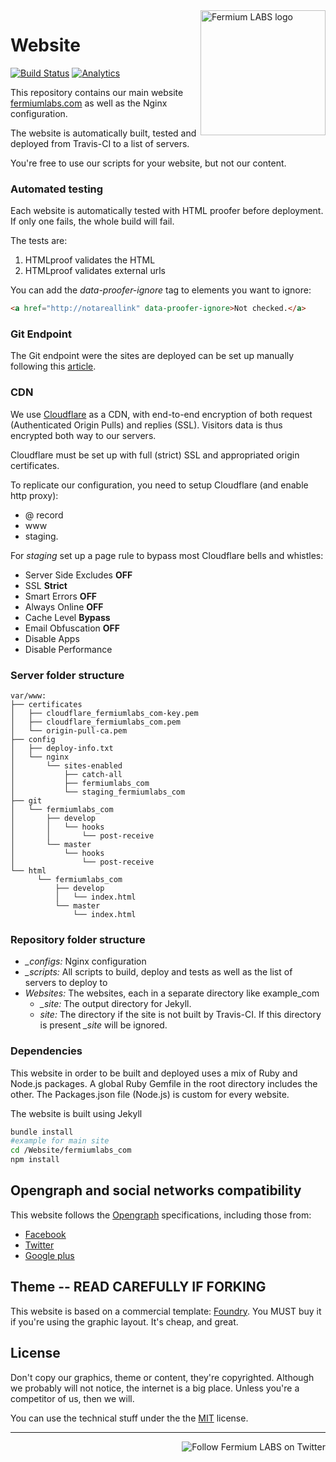 <a href="https://fermiumlabs.com/">
    <img src="https://fermiumlabs.com/Assets/img/logos/Horizontal-Main_500px.png" alt="Fermium LABS logo" width="200" align="right" />
</a>

# Website

[![Build Status](https://travis-ci.org/fermiumlabs/website.svg?branch=master)](https://travis-ci.org/fermiumlabs/website) [![Analytics](https://ga-beacon.appspot.com/UA-69533556-3/website/readme/?flat)](https://github.com/igrigorik/ga-beacon)


This repository contains our main website [fermiumlabs.com](https://fermiumlabs.com) as well as the Nginx configuration.

The website is automatically built, tested and deployed from Travis-CI to a list of servers.

You're free to use our scripts for your website, but not our content.

### Automated testing

Each website is automatically tested with HTML proofer before deployment. If only one fails, the whole build will fail.

The tests are:

1. HTMLproof validates the HTML
2. HTMLproof validates external urls

You can add the *data-proofer-ignore* tag to elements you want to ignore:

```html
<a href="http://notareallink" data-proofer-ignore>Not checked.</a>
```


### Git Endpoint

The Git endpoint were the sites are deployed can be set up manually following this [article](http://nicolasgallagher.com/simple-git-deployment-strategy-for-static-sites/).

### CDN 

We use [Cloudflare](cloudflare.com) as a CDN, with end-to-end encryption of both request (Authenticated Origin Pulls) and replies (SSL). Visitors data is thus encrypted both way to our servers.

Cloudflare must be set up with full (strict) SSL and appropriated origin certificates.

To replicate our configuration, you need to setup Cloudflare (and enable http proxy):

* @ record
* www
* staging.

For *staging* set up a page rule to bypass most Cloudflare bells and whistles: 

* Server Side Excludes **OFF**
* SSL **Strict**
* Smart Errors **OFF**
* Always Online **OFF**
* Cache Level **Bypass**
* Email Obfuscation **OFF**
* Disable Apps
* Disable Performance


### Server folder structure
```
var/www:
├── certificates
│   ├── cloudflare_fermiumlabs_com-key.pem
│   ├── cloudflare_fermiumlabs_com.pem
│   └── origin-pull-ca.pem
├── config
│   ├── deploy-info.txt
│   └── nginx
│       └── sites-enabled
│           ├── catch-all
│           ├── fermiumlabs_com
│           └── staging_fermiumlabs_com
├── git
│   └── fermiumlabs_com
│       ├── develop
│       │   └── hooks
│       │       └── post-receive
│       └── master
│           └── hooks
│               └── post-receive
└── html
      └── fermiumlabs_com
          ├── develop
          │   └── index.html
          └── master
              └── index.html
```
### Repository folder structure

* *_configs:* Nginx configuration
* *_scripts:* All scripts to build, deploy and tests as well as the list of servers to deploy to
* *Websites:* The websites, each in a separate directory like example_com 
  * *_site:* The output directory for Jekyll.
  * *site:* The directory if the site is not built by Travis-CI. If this directory is present *_site* will be ignored.
              
              
### Dependencies

This website in order to be built and deployed uses a mix of Ruby and Node.js packages.
A global Ruby Gemfile in the root directory includes the other.
The Packages.json file (Node.js) is custom for every website.

The website is built using Jekyll

```bash
bundle install
#example for main site
cd /Website/fermiumlabs_com
npm install

```

## Opengraph and social networks compatibility

This website follows the [Opengraph](http://ogp.me/) specifications, including those from:

* [Facebook](https://developers.facebook.com/docs/sharing/opengraph)
* [Twitter](https://dev.twitter.com/cards/markup)
* [Google plus](https://developers.google.com/+/web/snippet/)

## Theme -- READ CAREFULLY IF FORKING

This website is based on a commercial template: [Foundry](http://foundry.mediumra.re).
You MUST buy it if you're using the graphic layout. It's cheap, and great.

## License

Don't copy our graphics, theme or content, they're copyrighted. Although we probably will not notice, the internet is a big place. Unless you're a competitor of us, then we will.

You can use the technical stuff under the the [MIT](https://opensource.org/licenses/MIT) license.


---

<a href="https://twitter.com/intent/user?screen_name=fermiumlabs">
    <img src="https://img.shields.io/twitter/follow/fermiumlabs.svg?style=social&label=Follow" alt="Follow Fermium LABS on Twitter" align="right" />
</a>
